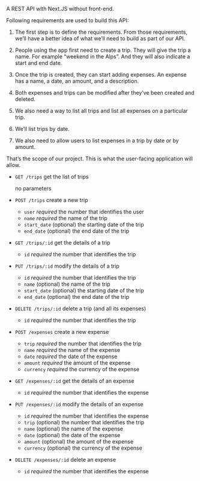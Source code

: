 A REST API with Next.JS without front-end.

Following requirements are used to build this API:

1. The first step is to define the requirements. From those requirements, we’ll have a better idea of what we’ll need to build as part of our API.

2. People using the app first need to create a trip. They will give the trip a name. For example “weekend in the Alps”. And they will also indicate a start and end date. 

3. Once the trip is created, they can start adding expenses. An expense has a name, a date, an amount, and a description.

4. Both expenses and trips can be modified after they’ve been created and deleted.

5. We also need a way to list all trips and list all expenses on a particular trip. 

6. We’ll list trips by date.

7. We also need to allow users to list expenses in a trip by date or by amount.

That’s the scope of our project. This is what the user-facing application will allow.

- `GET /trips` get the list of trips
    
    no parameters
    
- `POST /trips` create a new trip
    - `user` *required* the number that identifies the user
    - `name` *required* the name of the trip
    - `start_date` (optional) the starting date of the trip
    - `end_date` (optional) the end date of the trip
- `GET /trips/:id` get the details of a trip
    - `id` *required* the number that identifies the trip
- `PUT /trips/:id` modify the details of a trip
    - `id` *required* the number that identifies the trip
    - `name` (optional) the name of the trip
    - `start_date` (optional) the starting date of the trip
    - `end_date` (optional) the end date of the trip
- `DELETE /trips/:id` delete a trip (and all its expenses)
    - `id` *required* the number that identifies the trip
- `POST /expenses` create a new expense
    - `trip` *required* the number that identifies the trip
    - `name` *required* the name of the expense
    - `date` *required* the date of the expense
    - `amount` *required* the amount of the expense
    - `currency` *required* the currency of the expense
- `GET /expenses/:id` get the details of an expense
    - `id` *required* the number that identifies the expense
- `PUT /expenses/:id` modify the details of an expense
    - `id` *required* the number that identifies the expense
    - `trip` (optional) the number that identifies the trip
    - `name` (optional) the name of the expense
    - `date` (optional) the date of the expense
    - `amount` (optional) the amount of the expense
    - `currency` (optional) the currency of the expense
- `DELETE /expenses/:id`  delete an expense
    - `id` *required* the number that identifies the expense